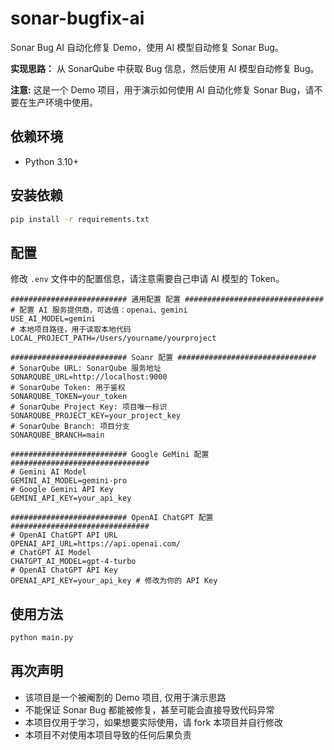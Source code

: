 <!--
 * @Author: zi.yang
 * @Date: 2024-02-05 23:23:22
 * @LastEditors: zi.yang
 * @LastEditTime: 2024-02-05 23:33:54
 * @Description: README
 * @FilePath: /sonar_bugfix_ai/README.md
-->
# sonar-bugfix-ai

Sonar Bug AI 自动化修复 Demo，使用 AI 模型自动修复 Sonar Bug。

**实现思路：** 从 SonarQube 中获取 Bug 信息，然后使用 AI 模型自动修复 Bug。

**注意:** 这是一个 Demo 项目，用于演示如何使用 AI 自动化修复 Sonar Bug，请不要在生产环境中使用。

## 依赖环境

- Python 3.10+

## 安装依赖

```bash
pip install -r requirements.txt
```

## 配置

修改 `.env` 文件中的配置信息，请注意需要自己申请 AI 模型的 Token。

```dotenv
########################## 通用配置 配置 ###############################
# 配置 AI 服务提供商，可选值：openai、gemini
USE_AI_MODEL=gemini
# 本地项目路径，用于读取本地代码
LOCAL_PROJECT_PATH=/Users/yourname/yourproject

########################## Soanr 配置 ###############################
# SonarQube URL: SonarQube 服务地址
SONARQUBE_URL=http://localhost:9000
# SonarQube Token: 用于鉴权
SONARQUBE_TOKEN=your_token
# SonarQube Project Key: 项目唯一标识
SONARQUBE_PROJECT_KEY=your_project_key
# SonarQube Branch: 项目分支
SONARQUBE_BRANCH=main

########################## Google GeMini 配置 ###############################
# Gemini AI Model
GEMINI_AI_MODEL=gemini-pro
# Google Gemini API Key
GEMINI_API_KEY=your_api_key

########################## OpenAI ChatGPT 配置 ###############################
# OpenAI ChatGPT API URL
OPENAI_API_URL=https://api.openai.com/
# ChatGPT AI Model
CHATGPT_AI_MODEL=gpt-4-turbo
# OpenAI ChatGPT API Key
OPENAI_API_KEY=your_api_key # 修改为你的 API Key
```

## 使用方法

```bash
python main.py
```

## 再次声明

- 该项目是一个被阉割的 Demo 项目, 仅用于演示思路
- 不能保证 Sonar Bug 都能被修复，甚至可能会直接导致代码异常
- 本项目仅用于学习，如果想要实际使用，请 fork 本项目并自行修改
- 本项目不对使用本项目导致的任何后果负责
